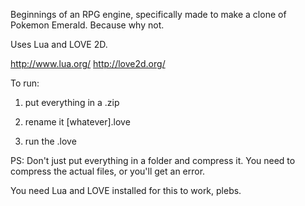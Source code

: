 Beginnings of an RPG engine, specifically made to make a clone of Pokemon Emerald. Because why not.

Uses Lua and LOVE 2D.

http://www.lua.org/
http://love2d.org/

To run:

1. put everything in a .zip
  
2. rename it [whatever].love
  
3. run the .love

PS: Don't just put everything in a folder and compress it. You need to compress the actual files, or you'll get an error.
  
You need Lua and LOVE installed for this to work, plebs.
